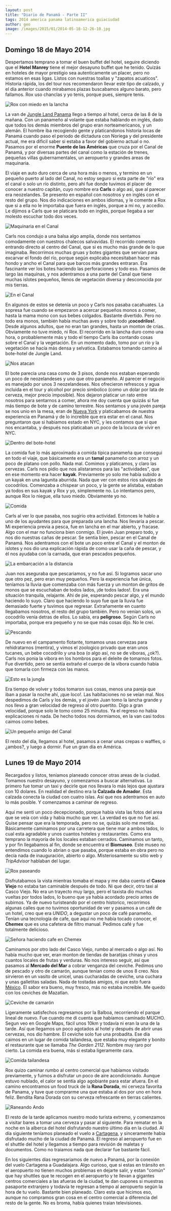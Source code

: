```yaml
---
layout: post
title: "Diario de Panamá - Parte II"
tags: 2014 america panama latinoamerica guiaciudad
author: geo
image: /images/2015/01/2014-05-18-12-26-10.jpg
---
```

## Domingo 18 de Mayo 2014

Despertamos temprano a tomar el buen buffet del hotel, seguire diciendo que el **Hotel Manrey** tiene el mejor desayuno buffet que he tenido. Quizás en hoteles de mayor prestigio sea autenticamente un placer, pero no estamos en esas ligas. Listos con nuestras toallas y "zapatos acuaticos". Historia rápida, los del tour nos recomendaron llevar este tipo de calzado, y el día anterior cuando mirabamos plazas buscabamos alguno barato, pero fallamos. Rox uso chanclas y yo tenis, porque pues, siempre tenis.

![Rox con miedo en la lancha](/images/2015/01/2014-05-18-09-43-02.jpg)

La van de [Jungle Land Panama](http://www.junglelandpanama.com/) llego a tiempo al hotel, cerca de las 8 de la mañana. Con un panameño al volante que estaba hablando en inglés, dado que todos los demás miembros del grupo eran norteamericanos, y un alemán. El hombre iba recogiendo gente y platicandonos historia locas de Panamá cuando paso el periodo de dictadura con Noriega y del presidente actual, me era dificil saber si estaba a favor del gobierno actual o no. Pasamos por el enorme **Puente de las Américas** que cruza por el Canal de Panamá, y por diversas partes del canal como la estación de trenes, pequeñas villas gubernamentales, un aeropuerto y grandes areas de maquinaria.

El viaje en auto duro cerca de una hora más o menos, y termino en un pequeño puerto al lado del Canal, no estoy seguro si esta parte de "río" era el canal o solo un río distinto, pero ahi fue donde tuvimos el placer de conocer a nuestro capitán, cuyo nombre era **Carls** o algo así, que al parecer era neozelandes. Se presento en español con nosotros y en inglés con el resto del grupo. Nos dio indicaciones en ambos idiomas, y le comente a Rox que si a ella no le importaba que fuera en inglés, porque a mí no, y accedio. Le dijimos a Carls que se platicara todo en inglés, porque llegaba a ser molesto escuchar todo dos veces.

![Maquinaria en el Canal](/images/2015/01/2014-05-18-09-51-20.jpg)

Carls nos condujo a una balsa algo amplia, donde nos sentamos comodamente con nuestros chalecos salvavidas. El recorrido comenzo entrando directo al centro del Canal, que si es mucho más grande de lo que imaginaba. Recorrimos muchas gruas y botes gigantes que servían para excarvar el fondo del río, porque según explicaba necesitaban hacer más hondo y ancho el Canal para que barcos más grandes entraran. Era fascinante ver los botes haciendo las perforaciones y todo eso. Pasamos de largo las maquinas, y nos adentramos a una parte del Canal que tiene muchas islotes pequeños, llenos de vegetación diversa y desconocida por mis tierras.

![En el Canal](/images/2015/01/2014-05-18-10-05-55.jpg)

En algunos de estos se detenía un poco y Carls nos pasaba cacahuates. La sopresa fue cuando se empezaron a acercar pequeños monos a comer, hasta la mama mono con sus bebes colgados. Bastante divertido. Pero no todo era monos, también había muchas aves y sobre todo **¡cocodrilos!**. Desde algunos adultos, que no eran tan grandes, hasta un monton de crías. Obviamente no tuve miedo, ni Rox. El recorrido en la lancha duro como una hora, o probablemente más y todo el tiempo Carls iba contando cosas sobre el Canal y la vegetación. En un momento dado, tomo por un río y la vegetación se hacía más densa y selvatica. Estabamos tomando camino al bote-hotel de Jungle Land.

![Nos atacan](/images/2015/01/2014-05-18-10-37-56.jpg)

El bote parecia una casa como de 3 pisos, donde nos estaban esperando un poco de neozelandeses y uno que otro panameño. Al parecer el negocio es manejado por unos 3 neozelandeses. Nos ofrecieron refrescos y agua incluida en el tour y alcohol por precio simbolico (como un dolar por lata de cerveza, mejor precio imposible). Nos dejaron platicar un rato entre nosotros para sentarnos a comer, ahora me doy cuenta que quizás si fue más tiempo de bote y de camino terrestre. Nos sentamos y una jovén pareja se nos unio en la mesa, eran de [Nueva York](/tag/new-york) y platicabamos de nuestra experiencia en Panamá y de lo increíble que era estar en el canal. Nos preguntaron que si habiamos estado en NYC, y les contamos que sí que nos encantaba, y después nos platicaban un poco de la locura de vivir en NYC.

![Dentro del bote-hotel](/images/2015/01/2014-05-18-11-47-25.jpg)

La comida fue lo más aproximado a comida típica panameña que consegui en todo el viaje, que básicamente era un **tamal** panameño con arroz y un poco de platano con pollo. Nada mal. Comimos y platicamos, y claro las cervezas. Carls nos pidio que nos alistaramos para las "actividades", que en ese momento era hacer **kayak**. Previamente yo solo me había subido a un kayak en una lagunita aburrida. Nada que ver con estos ríos salvajes de cocodrilos. Comenzaba a chispear un poco, y la gente se alistaba, estaban ya todos en sus kayak y Rox y yo, simplemente no. Lo intentamos pero, aunque Rox lo niegue, ella tuvo miedo. Obviamente yo no.

![Comida](/images/2015/01/2014-05-18-11-56-08.jpg)

Carls al ver lo que pasaba, nos sugirio otra actividad. Entonces le hablo a uno de los ayudantes para que preparada una lancha. Nos llevaría a pescar. Mi experiencia previa a pesca, fue en lancha en el mar abierto, y fracase. Algo con el mar no funciona bien conmigo. El jovén Juan preparo todo, y nos dio nuestras cañas de pescar. Se sentía bien, pescar en el Canal de Panamá. Nos adentramos con el bote un poco entre el Canal y el monton de islotes y nos dio una explicación rápida de como usar la caña de pescar, y él nos ayudaba con la carnada, que eran pescados pequeños. 

![La embarcación a la distancia](/images/2015/01/IMG_20140518_112835945_HDR.jpg)

Juan nos aseguraba que pescariamos, y no fue así. Si logramos sacar uno que otro pez, pero eran muy pequeños. Pero la experiencia fue única, teníamos la lluvia que comenzaba con más fuerza y un monton de gritos de monos que se escuchaban de todos lados, ¡de todos lados!. Era una situación tranquila, relajante. Ahi de pie, esperando pescar algo, y el mundo haciendo lo suyo. Claro que haciendo lo suyo fue que la lluvia fue demasiado fuerte y tuvimos que regresar. Extrañamente en cuanto llegabamos nosotros, el resto del grupo también. Pero no venían solos, un cocodrilo venía detras de ellos. Lo sabía, era **peligroso**. Según Carls no importaba, porque era pequeño y no se que más cosas dijo. No le creí.

![Pescando](/images/2015/01/2014-05-18-13-19-28.jpg)

De nuevo en el campamento flotante, tomamos unas cervezas para rehidratarnos (mentira), y vimos el zoologico privado que eran unos tucanes, un bebe cocodrilo y una boa (o algo así, no se de viboras, ¿ok?). Carls nos ponia la vibora en los hombros para el deleite de tomarnos fotos. Fue divertido, pero se sentía extraño el cuerpo de la vibora cuando había que tomarla con firmeza con las manos. 

![Esto es la jungla](/images/2015/01/2014-05-18-12-26-10.jpg)

Era tiempo de volver y todos tomaron sus cosas, menos una pareja que iban a pasar la noche ahí, ¡que loco!. Las habitaciones no se veían mal. Nos despedimos de Carls y los demás, y el jovén Juan tomo la lancha grande y nos llevo a gran velocidad de regreso al otro puertito. Digo a gran velocidad, porque solo le tomo como 25 minutos. Ya el regreso no había explicaciones ni nada. De hecho todos nos dormiamos, en la van casi todos caimos como bebes.

![Un pequeño amigo del Canal](/images/2015/01/2014-05-18-14-51-53.jpg)

El resto del día, llegamos al hotel, pasamos a cenar unas crepas o waffles, o ¿ambos?, y luego a dormir. Fue un gran día en América.

## Lunes 19 de Mayo 2014

Recargados y listos, teníamos planeado conocer otras areas de la ciudad. Tomamos nuestro desayuno, y comenzamos a buscar alternativas. Lo primero fue tomar un taxi y decirle que nos llevara lo más lejos que ajustara con 10 dolares. En realidad el destino era la **Calzada de Amador**. Esta calzada conecta la ciudad con cuatro islas. Así que nos adentramos en auto lo más posible. Y comenzamos a caminar de regreso.

Aquí me senti un poco decepcionado, porque había vista las fotos del area que se veía con vida y había mucho que ver. La verdad es que no fue así. Quise pensar que era la temporada, pero no se, quizás solo me mentía. Básicamente caminamos por una carretera que tiene mar a ambos lados, lo cual esta agradable y unos cuantos hoteles y restaurantes. Como era temprano la mayoría de los locales estaban cerrados. Caminamos un tanto, y por fin llegabamos al fin, donde se encuentra el **Biomuseo**. Este museo no entendimos cuando lo abrian o que pasaba, porque estaba en obra pero no decía nada de inauguración, abierto o algo. Misteriosamente su sitio web y *TripAdvisor* hablaban del lugar. 

![Rox paseando](/images/2015/01/2014-05-19-09-04-20.jpg)

Disfrutabamos la vista mientras tomaba el mapa y me daba cuenta el **Casco Viejo** no estaba tan caminable después de todo. Ni que decir, otro taxi al Casco Viejo. No era un trayecto muy largo, pero el taxista dio muchas vueltas por todos lados, lo bueno que ya había acordado precio antes de subirnos. Ya de nuevo turisteando por el centro historico, recorrimos algunas calles que no tuvimos oportunidad de ver y pasamos a un café de un hotel, creo que era *UNIDO*, a degustar un poco de café panameño. Tenían una tecnología de cafe, que aquí no me había tocado conocer, el **Chemex** que es una cafetera de filtro manual. Pedimos café y fue totalmente delicioso.

![Señora haciendo cafe en Chemex](/images/2015/01/2014-05-19-10-38-20.jpg)

Caminamos por otro lado del Casco Viejo, rumbo al mercado o algo así. No había mucho que ver, eran monton de tiendas de baratijas chinas y unos cuantos locales de frutas y verduras. No nos intereso seguir, así que pasamos al **Mercado del Mar** a cobrar venganza del ceviche. Pedimos uno de pescado y otro de camarón, aunque tenían como de unos 8 creo. Nos sirvieron en un vasito de unicel, unas cucharadas de ceviche, una cuchara y unas galletitas saladas. Nada de tostadas amigos, ni que esto fuera [México](/tag/mexico). El sabor era bueno, muy fresco, más no estaba increible. Me quedo con los ceviches de Mazatlan.

![Ceviche de camarón](/images/2015/01/2014-05-19-11-54-38.jpg)

Ligeramente satisfechos regresamos por la Balboa, recorriendo el parque lineal de nuevo. Fue cuando me di cuenta que habíamos caminado MUCHO. Segun veo en Google Maps, fácil unos 10km y todavía ni eran la una de la tarde. Así que llegamos un poco agotados al hotel y después de abrir unas cervezas, nos dio hambre. El ceviche solo fue una probadita. Ese día caimos en un lugar de comida tailandesa, que estaba muy elegante y bonito el restaurante que se llamaba *The Garden 2112*. Nombre muy raro por cierto. La comida era buena, más si estaba ligeramente cara. 

![Comida tailandesa](/images/2015/01/2014-05-19-14-09-23.jpg)

Rox quizo caminar rumbo al centro comercial que habíamos visitado previamente, y fuimos a disfrutar un poco de aire acondicionado. Aunque estuvo nublado, el calor se sentía algo agobiante para estar afuera. En el camino encontramos un food truck de la **Rana Dorada**, mi cerveza favorita de Panama, y tuve que comprarme una que estaba al dos por uno en hora feliz. Bendita Rana Dorada con su cerveza refrescante en tierras calientes.

![Raneando Ando](/images/2015/01/2014-05-19-14-52-50.jpg)

El resto de la tarde aplicamos nuestro modo turista extremo, y comenzamos a visitar bares a tomar una cerveza y pasar al siguiente. Para rematar en la noche en la alberca del hotel disfrutando nuestro último día en la ciudad. Al día siguiente teníamos planeado el vuelo a [Cartagena](/tag/cartagena), y sinceramente había disfrutado mucho de la ciudad de Panamá. El regreso al aeropuerto fue en el shuttle del hotel y llegamos a tiempo para revisión de maletas y documentos. Como no traiamos nada que declarar fue bastante fácil.

En los siguientes días regresariamos de nuevo a Panamá, por la conexión del vuelo Cartagena a Guadalajara. Algo curioso, que si estas en tránsito en el aeropuerto no tienen muchos problemas en dejarte salir, y estan "común" que hay shuttles que te recogen en el aeropuerto y te llevan a gigantes centros comerciales a las afueras de la ciudad, te dan cupones si muestras pasaporte extranjero y todavía te regresan a tiempo al aeropuerto según la hora de tu vuelo. Bastante bien planeado. Claro esta que hicimos eso, aunque no compramos gran cosa en el centro comercial a diferencia del resto de la gente. No es broma, había quienes traian televisiones.